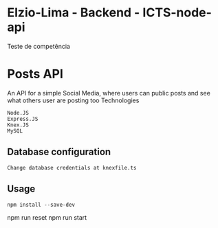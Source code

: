 # Elzio-Lima - Backend - ICTS-node-api

  Teste de competência

# Posts API

  An API for a simple Social Media, where users can public posts and see what others user are posting too Technologies

    Node.JS
    Express.JS
    Knex.JS
    MySQL

## Database configuration

	Change database credentials at knexfile.ts
  
## Usage

	npm install --save-dev
  npm run reset
	npm run start

